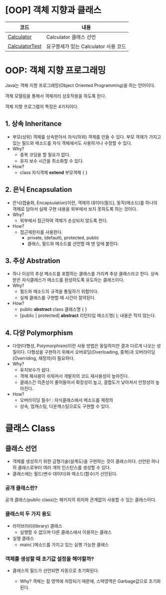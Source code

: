 # [OOP] 객체 지향과 클래스

| 코드 | 내용 |
| ------ | ------ |
| [Calculator][src01] | Calculator 클래스 선언 |
| [CalculatorTest][src02] | 요구명세가 있는 Calculator 사용 코드 |

# OOP: 객체 지향 프로그래밍

Java는 객체 지향 프로그래밍(Object Oriented Programming)을 하는 언어이다.

객체 모델링을 통해서 객체끼리 상호작용을 하도록 한다.

객체 지향 프로그램의 특징은 4가지이다.

## 1. 상속 Inheritance

- 부모(상위) 객체를 상속받아서 자식(하위) 객체를 만들 수 있다. 부모 객체가 가지고 있는 필드와 메소드를 자식 객체에서도 사용하거나 수정할 수 있다.
- Why?
    - 중복 코딩을 할 필요가 없다.
    - 유지 보수 시간을 최소화할 수 있다.
- How?
    - class 자식객체 **extend** 부모객체 { }

## 2. 은닉 Encapsulation

- 은닉(캡슐화, Encapsulation)이란, 객체의 데이터(필드), 동작(메소드)를 하나의 객체로 담아서 실제 구현 내용을 외부에서 보지 못하도록 하는 것이다.
- Why?
    - 외부에서 접근하여 객체가 손상되지 않도록 한다.
- How?
    - 접근제한자를 사용한다.
        - private, (default), protected, public
        - 클래스, 필드와 메소드를 선언할 때 맨 앞에 붙힌다.

## 3. 추상 Abstration

- 하나 이상의 추상 메소드를 포함하는 클래스를 가리켜 추상 클래스라고 한다. 상속받은 자식클래스가 메소드를 완성하도록 유도하는 클래스이다.
- Why?
    - 필드와 메소드의 규격을 통일하기 위함이다.
    - 실체 클래스를 구현할 때 시간이 절약된다.
- How?
    - public **abstract** class 클래스명 { }
    - [public | protected] **abstract** 리턴타입 메소드명( ); 내용은 적지 않는다.

## 4. 다양 Polymorphism

- 다양(다형성, Polymorphism)이란 사용 방법은 동일하지만 결과 다르게 나오는 성질이다. 다형성을 구현하기 위해서 오버로딩(Overloading, 중복)과 오버라이딩(Overriding, 재정의)이 필요하다.
- Why?
    - 유지보수가 쉽다.
    - 객체 재사용이 쉬워져서 개발자의 코드 재사용성이 높아진다.
    - 클래스간 의존성이 줄어들어서 확장성이 높고, 결합도가 낮아져서 안정성이 높아진다.
- How?
    - 오버라이딩 필수! : 자식클래스에서 메소드를 재정의
    - 상속, 업캐스팅, 다운캐스팅으로도 구현할 수 있다.

# 클래스 Class

## 클래스 선언

- 객체를 생성하기 위한 금형기술(설계도)을 구현하는 것이 클래스이다. 선언된 하나의 클래스로부터 여러 개의 인스턴스를 생성할 수 있다.
- 클래스에는 필드(변수 데이터)와 메소드(함수)가 선언된다.

### 공개 클래스란?

공개 클래스(public class)는 패키지의 위치와 관계없이 사용할 수 있는 클래스이다.

### 클래스의 두 가지 용도

- 라이브러리(library) 클래스
    - 실행할 수 없으며 다른 클래스에서 이용하는 클래스
- 실행 클래스
    - main( )메소드를 가지고 있는 실행 가능한 클래스

### 객체를 생성할 때 초기값 설정을 해야할까?

- 클래스의 필드가 선언되면 자동으로 초기화된다.
    - Why? 객체는 힙 영역에 저장되기 때문에, 스택영역은 Garbage값으로 초기화된다.

       [src01]: <https://github.com/kimg1623/java-study/blob/main/src/Calculator.java>
       [src02]: <https://github.com/kimg1623/java-study/blob/main/src/CalculatorTest.java>